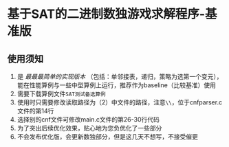 # 基于SAT的二进制数独游戏求解程序-基准版


## 使用须知

1. 是 *最最最简单的实现版本* （包括：单邻接表，递归，策略为选第一个变元），能在性能算例与一些中型算例上运行，推荐作为baseline（比较基准）使用
2. 需要下载算例文件`SAT测试备选算例`
3. 使用时只需要修改读取路径为（2）中文件的路径，注意`\\`，位于cnfparser.c文件的第14行
4. 选择别的cnf文件可修改main.c文件的第26-30行代码
5. 为了突出后续优化效果，贴心地为您负优化了一些部分
6. 不会发布优化版，会更新数独部分，但是这几天不想写，不接受催更
